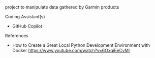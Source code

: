 project to manipulate data gathered by Garmin products

Coding Assistant(s)
 - GitHub Copilot


References
 - How to Create a Great Local Python Development Environment with Docker
    https://www.youtube.com/watch?v=6OxqiEeCvMI
